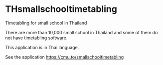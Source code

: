 # THsmallschooltimetabling
Timetabling for small school in Thailand

There are more than 10,000 small school in Thailand and some of them do not have timetabling software.

This application is in Thai language.

See the application
https://cmu.to/smallschooltimetabling
